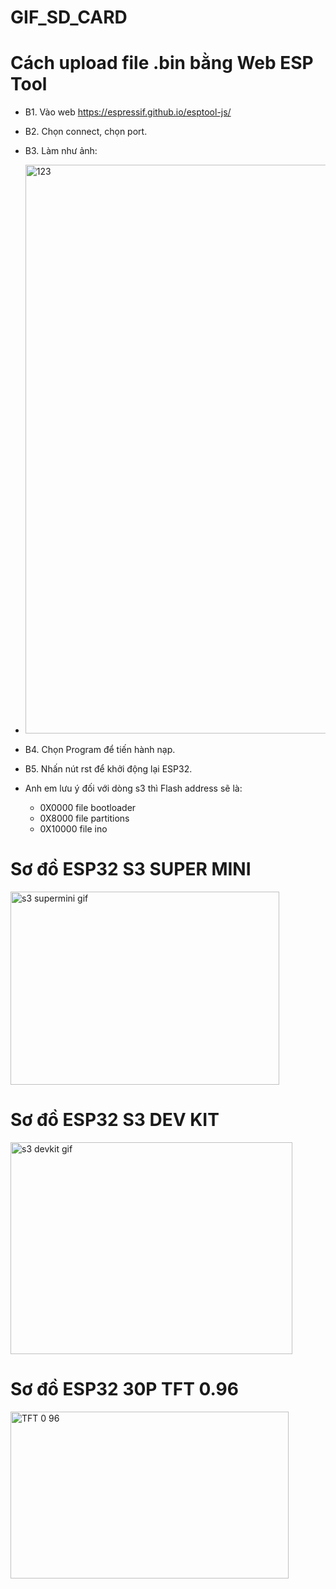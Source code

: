 # GIF_SD_CARD

# Cách upload file .bin bằng Web ESP Tool
  * B1. Vào web https://espressif.github.io/esptool-js/
  * B2. Chọn connect, chọn port.
  * B3. Làm như ảnh:
  * <img width="910" alt="123" src="https://github.com/user-attachments/assets/5a388ed2-791e-40ff-9d64-205cb50e5089" />
  * B4. Chọn Program để tiến hành nạp.
  * B5. Nhấn nút rst để khởi động lại ESP32.

  * Anh em lưu ý đối với dòng s3 thì Flash address sẽ là:
      - 0X0000    file bootloader
      - 0X8000    file partitions
      - 0X10000   file ino

# Sơ đồ ESP32 S3 SUPER MINI

<img width="430" height="309" alt="s3 supermini gif" src="https://github.com/user-attachments/assets/f9922488-81f1-4511-a0e8-5f1143b17fd1" />

# Sơ đồ ESP32 S3 DEV KIT

<img width="451" height="339" alt="s3 devkit gif" src="https://github.com/user-attachments/assets/78979805-a62c-4dae-968d-3818bd853671" />

# Sơ đồ ESP32 30P TFT 0.96

<img width="445" height="267" alt="TFT 0 96" src="https://github.com/user-attachments/assets/b484c7a0-4d21-4751-b670-2d55f2a14404" />
